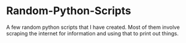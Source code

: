 # Random-Python-Scripts

A few random python scripts that I have created. Most of them involve scraping the internet for information and using that to print out things.
